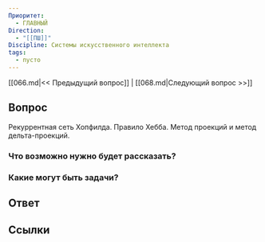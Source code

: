 ```yaml
---
Приоритет:
  - ГЛАВНЫЙ
Direction:
  - "[[ПШ]]" 
Discipline: Системы искусственного интеллекта 
tags:
  - пусто
---
```

[[066.md|<< Предыдущий вопрос]] | [[068.md|Следующий вопрос >>]]
## Вопрос

Рекуррентная сеть Хопфилда. Правило Хебба. Метод проекций и метод дельта-проекций.

### Что возможно нужно будет рассказать?

### Какие могут быть задачи?

## Ответ

## Ссылки

